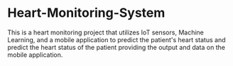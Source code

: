 # Heart-Monitoring-System
This is a heart monitoring project that utilizes IoT sensors, Machine Learning, and a mobile application to predict the patient's heart status and predict the heart status of the patient providing the output and data on the mobile application.
